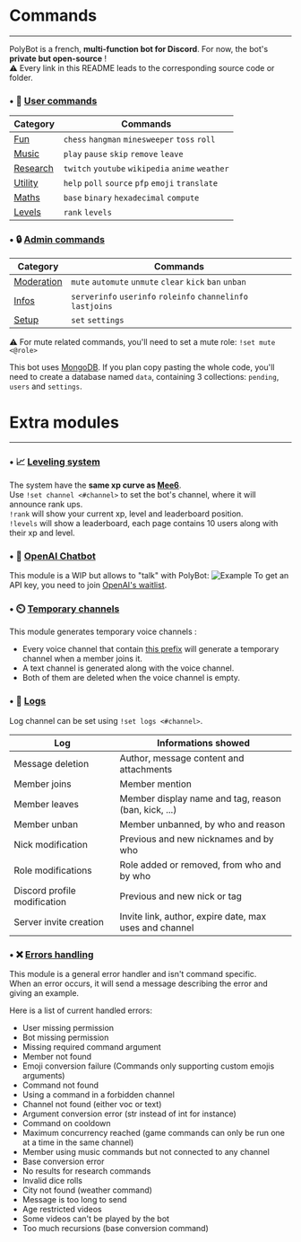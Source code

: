 # Commands

---

PolyBot is a french, **multi-function bot for Discord**. For now, the bot's **private but open-source** !<br>
⚠️ Every link in this README leads to the corresponding source code or folder.<br>


### • 🧍 [User commands](https://github.com/MrSpaar/PolyBot/tree/master/commands)

|                                     Category                                |                      Commands                   |
|-----------------------------------------------------------------------------|-------------------------------------------------|
|[Fun](https://github.com/MrSpaar/PolyBot/blob/master/commands/fun.py)        | `chess` `hangman` `minesweeper` `toss` `roll`   |
|[Music](https://github.com/MrSpaar/PolyBot/blob/master/commands/music.py)    | `play` `pause` `skip` `remove` `leave`          |
|[Research](https://github.com/MrSpaar/PolyBot/blob/master/commands/search.py)| `twitch` `youtube` `wikipedia` `anime` `weather`|
|[Utility](https://github.com/MrSpaar/PolyBot/blob/master/commands/utility.py)| `help` `poll` `source` `pfp` `emoji` `translate`|
|[Maths](https://github.com/MrSpaar/PolyBot/blob/master/commands/maths.py)    | `base` `binary` `hexadecimal` `compute`         |
|[Levels](https://github.com/MrSpaar/PolyBot/blob/master/commands/levels.py)  | `rank` `levels`                                 |

### • 🔒 [Admin commands](https://github.com/MrSpaar/PolyBot/tree/master/admin)

|                                        Category                                |                          Commands                           |
|--------------------------------------------------------------------------------|-------------------------------------------------------------|
|[Moderation](https://github.com/MrSpaar/PolyBot/blob/master/admin/moderation.py)| `mute` `automute` `unmute` `clear` `kick` `ban` `unban`     |
|[Infos](https://github.com/MrSpaar/PolyBot/blob/master/admin/informations.py)   | `serverinfo` `userinfo` `roleinfo` `channelinfo` `lastjoins`|
|[Setup](https://github.com/MrSpaar/PolyBot/blob/master/admin/setup.py)          | `set` `settings`                                            |

⚠️ For mute related commands, you'll need to set a mute role: `!set mute <@role>`

This bot uses [MongoDB](https://www.mongodb.com/cloud/atlas). If you plan copy pasting the whole code, you'll need to create a database named `data`, containing 3 collections: `pending`, `users` and `settings`.

# Extra modules

---

### • 📈 [Leveling system](https://github.com/MrSpaar/PolyBot/blob/master/events/levels.py)

The system have the **same xp curve as [Mee6](https://mee6.xyz/)**. <br>
Use `!set channel <#channel>` to set the bot's channel, where it will announce rank ups.<br>
`!rank` will show your current xp, level and leaderboard position.<br>
`!levels` will show a leaderboard, each page contains 10 users along with their xp and level.

### • 💬 [OpenAI Chatbot](https://github.com/MrSpaar/PolyBot/blob/master/events/openai.py)

This module is a WIP but allows to "talk" with PolyBot:
![Example](https://i.imgur.com/V1Eikkc.png)
To get an API key, you need to join [OpenAI's waitlist](https://share.hsforms.com/1Lfc7WtPLRk2ppXhPjcYY-A4sk30).

### • ⏲️ [Temporary channels](https://github.com/MrSpaar/PolyBot/blob/master/events/channels.py)

This module generates temporary voice channels :

- Every voice channel that contain [this prefix](https://github.com/MrSpaar/PolyBot/blob/master/events/channels.py#L18) will generate a temporary channel when a member joins it.
- A text channel is generated along with the voice channel.
- Both of them are deleted when the voice channel is empty.

### • 📝 [Logs](https://github.com/MrSpaar/PolyBot/blob/master/events/logs.py)

Log channel can be set using `!set logs <#channel>`.

|            Log             |                  Informations showed                  |
|----------------------------|-------------------------------------------------------|
|Message deletion            | Author, message content and attachments               |
|Member joins                | Member mention                                        |
|Member leaves               | Member display name and tag, reason (ban, kick, ...)  |
|Member unban                | Member unbanned, by who and reason                    |
|Nick modification           | Previous and new nicknames and by who                 |
|Role modifications          | Role added or removed, from who and by who            |
|Discord profile modification| Previous and new nick or tag                          |
|Server invite creation      | Invite link, author, expire date, max uses and channel|

### • ❌ [Errors handling](https://github.com/MrSpaar/PolyBot/blob/master/events/errors.py)

This module is a general error handler and isn't command specific.<br>
When an error occurs, it will send a message describing the error and giving an example.<br>

Here is a list of current handled errors:
- User missing permission
- Bot missing permission
- Missing required command argument
- Member not found
- Emoji conversion failure (Commands only supporting custom emojis arguments)
- Command not found
- Using a command in a forbidden channel
- Channel not found (either voc or text)
- Argument conversion error (str instead of int for instance)
- Command on cooldown
- Maximum concurrency reached (game commands can only be run one at a time in the same channel)
- Member using music commands but not connected to any channel
- Base conversion error
- No results for research commands
- Invalid dice rolls
- City not found (weather command)
- Message is too long to send
- Age restricted videos
- Some videos can't be played by the bot
- Too much recursions (base conversion command)